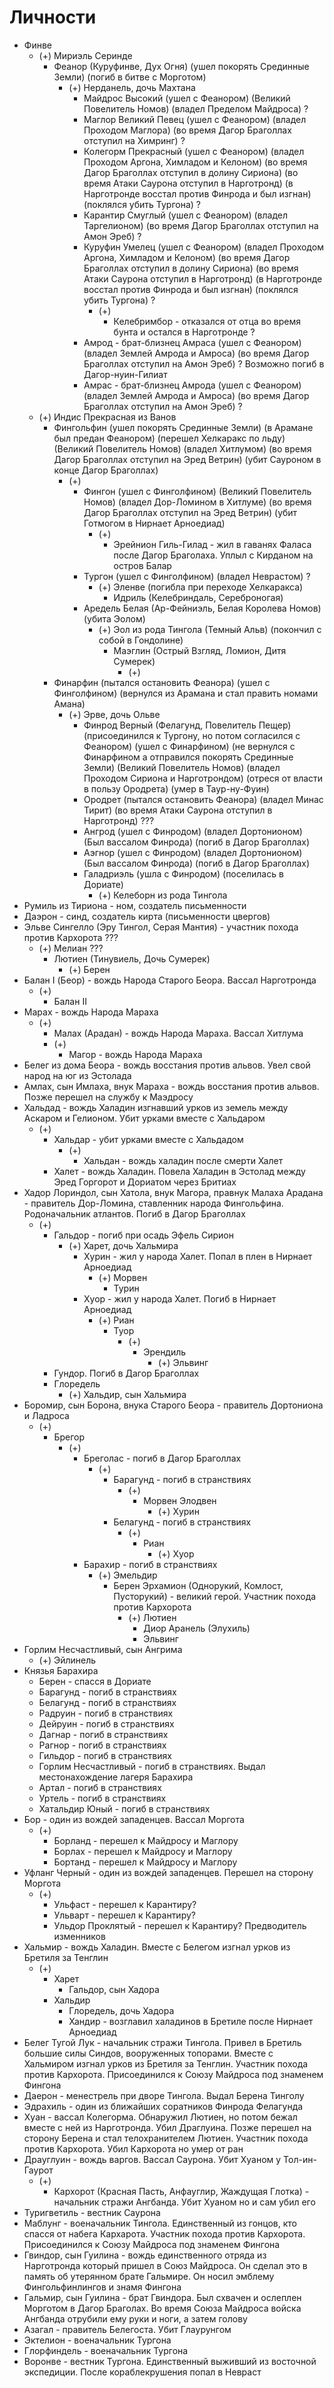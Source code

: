 # Личности

* Финве
    * (+) Мириэль Серинде
        * Феанор (Куруфинве, Дух Огня)
          (ушел покорять Срединные Земли)
          (погиб в битве с Морготом)
            * (+) Нерданель, дочь Махтана
                * Майдрос Высокий
                  (ушел с Феанором)
                  (Великий Повелитель Номов)
                  (владел Пределом Майдроса)
                  ?
                * Маглор Великий Певец
                  (ушел с Феанором)
                  (владел Проходом Маглора)
                  (во время Дагор Браголлах отступил на Химринг)
                  ?
                * Колегорм Прекрасный
                  (ушел с Феанором)
                  (владел Проходом Аргона, Химладом и Келоном)
                  (во время Дагор Браголлах отступил в долину Сириона)
                  (во время Атаки Саурона отступил в Нарготронд)
                  (в Нарготронде восстал против Финрода и был изгнан)
                  (поклялся убить Тургона)
                  ?
                * Карантир Смуглый
                  (ушел с Феанором)
                  (владел Таргелионом)
                  (во время Дагор Браголлах отступил на Амон Эреб)
                  ?
                * Куруфин Умелец
                  (ушел с Феанором)
                  (владел Проходом Аргона, Химладом и Келоном)
                  (во время Дагор Браголлах отступил в долину Сириона)
                  (во время Атаки Саурона отступил в Нарготронд)
                  (в Нарготронде восстал против Финрода и был изгнан)
                  (поклялся убить Тургона)
                  ?
                  * (+)
                    * Келебримбор - отказался от отца во время бунта и остался
                      в Нарготронде
                      ?
                * Амрод - брат-близнец Амраса
                  (ушел с Феанором)
                  (владел Землей Амрода и Амроса)
                  (во время Дагор Браголлах отступил на Амон Эреб)
                  ? Возможно погиб в Дагор-нуин-Гилиат
                * Амрас - брат-близнец Амрода
                  (ушел с Феанором)
                  (владел Землей Амрода и Амроса)
                  (во время Дагор Браголлах отступил на Амон Эреб)
                  ?
    * (+) Индис Прекрасная из Ванов
        * Фингольфин
          (ушел покорять Срединные Земли)
          (в Арамане был предан Феанором)
          (перешел Хелкаракс по льду)
          (Великий Повелитель Номов)
          (владел Хитлумом)
          (во время Дагор Браголлах отступил на Эред Ветрин)
          (убит Сауроном в конце Дагор Браголлах)
            * (+)
                * Фингон
                  (ушел с Финголфином)
                  (Великий Повелитель Номов)
                  (владел Дор-Ломином в Хитлуме)
                  (во время Дагор Браголлах отступил на Эред Ветрин)
                  (убит Готмогом в Нирнает Арноедиад)
                  * (+)
                    * Эрейнион Гиль-Гилад - жил в гаванях Фаласа после Дагор
                      Браголаха. Уплыл с Кирданом на остров Балар
                * Тургон
                  (ушел с Финголфином)
                  (владел Неврастом)
                  ?
                    * (+) Эленве
                      (погибла при переходе Хелкаракса)
                        * Идриль (Келебриндаль, Сереброногая)
                * Аредель Белая (Ар-Фейниэль, Белая Королева Номов)
                  (убита Эолом)
                    * (+) Эол из рода Тингола (Темный Альв)
                      (покончил с собой в Гондолине)  
                        * Маэглин (Острый Взгляд, Ломион, Дитя Сумерек)
                            * (+)
        * Финарфин
          (пытался остановить Феанора)
          (ушел с Финголфином)
          (вернулся из Арамана и стал править номами Амана)
            * (+) Эрве, дочь Ольве
                * Финрод Верный (Фелагунд, Повелитель Пещер)
                  (присоединился к Тургону,
                  но потом согласился с Феанором)
                  (ушел с Финарфином)
                  (не вернулся с Финарфином а отправился покорять Срединные
                  Земли)
                  (Великий Повелитель Номов)
                  (владел Проходом Сириона и Нарготрондом)
                  (отреся от власти в пользу Ородрета)
                  (умер в Таур-ну-Фуин)
                * Ородрет
                  (пытался остановить Феанора)
                  (владел Минас Тирит)
                  (во время Атаки Саурона отступил в Нарготронд)
                  ???
                * Ангрод
                  (ушел с Финродом)
                  (владел Дортонионом)
                  (Был вассалом Финрода)
                  (погиб в Дагор Браголлах)
                * Аэгнор
                  (ушел с Финродом)
                  (владел Дортонионом)
                  (Был вассалом Финрода)
                  (погиб в Дагор Браголлах)
                * Галадриэль
                  (ушла с Финродом)
                  (поселилась в Дориате)
                  * (+) Келеборн из рода Тингола
* Румиль из Тириона - ном, создатель письменности
* Даэрон - синд, создатель кирта (письменности цвергов)
* Эльве Сингелло (Эру Тингол, Серая Мантия) - участник похода против Кархорота
  ???
    * (+) Мелиан
      ???
        * Лютиен (Тинувиель, Дочь Сумерек)
          * (+) Берен
* Балан I (Беор) - вождь Народа Старого Беора. Вассал Нарготронда
    * (+)
        * Балан II
* Марах - вождь Народа Мараха
    * (+)
        * Малах (Арадан) - вождь Народа Мараха. Вассал Хитлума
        * (+)
            * Магор - вождь Народа Мараха
* Белег из дома Беора - вождь восстания против альвов. Увел свой народ на юг из
  Эстолада
* Амлах, сын Имлаха, внук Мараха - вождь восстания против альвов. Позже перешел
  на службу к Маэдросу
* Хальдад - вождь Халадин изгнавший урков из земель между Аскаром и Гелионом.
  Убит урками вместе с Хальдаром
    * (+)
        * Хальдар - убит урками вместе с Хальдадом
            * (+)
                * Хальдан - вождь халадин после смерти Халет
        * Халет - вождь Халадин. Повела Халадин в Эстолад между Эред Горгорот и
          Дориатом через Бритиах
* Хадор Лориндол, сын Хатола, внук Магора, правнук Малаха Арадана - правитель
  Дор-Ломина, ставленник народа Фингольфина. Родоначальник атлантов. Погиб в
  Дагор Браголлах
  * (+)
    * Гальдор - погиб при осадь Эфель Сирион
      * (+) Харет, дочь Хальмира
        * Хурин - жил у народа Халет. Попал в плен в Нирнает Арноедиад
          * (+) Морвен
            * Турин
        * Хуор - жил у народа Халет. Погиб в Нирнает Арноедиад
          * (+) Риан
            * Туор
              * (+)
                * Эрендиль
                  * (+) Эльвинг
    * Гундор. Погиб в Дагор Браголлах
    * Глоредель
      * (+) Хальдир, сын Хальмира
* Боромир, сын Борона, внука Старого Беора - правитель Дортониона и Ладроса
  * (+)
    * Брегор
      * (+)
        * Бреголас - погиб в Дагор Браголлах
          * (+)
            * Барагунд - погиб в странствиях
              * (+)
                * Морвен Элодвен
                  * (+) Хурин
            * Белагунд - погиб в странствиях
              * (+)
                * Риан
                  * (+) Хуор
        * Барахир - погиб в странствиях
          * (+) Эмельдир
            * Берен Эрхамион (Однорукий, Комлост, Пусторукий) - великий герой.
              Участник похода против Кархорота
              * (+) Лютиен
                * Диор Аранель (Элухиль)
                * Эльвинг
* Горлим Несчастливый, сын Ангрима
  * (+) Эйлинель
* Князья Барахира
  * Берен - спасся в Дориате
  * Барагунд - погиб в странствиях
  * Белагунд - погиб в странствиях
  * Радруин - погиб в странствиях
  * Дейруин - погиб в странствиях
  * Дагнар - погиб в странствиях
  * Рагнор - погиб в странствиях
  * Гильдор - погиб в странствиях
  * Горлим Несчастливый - погиб в странствиях. Выдал местонахождение лагеря
    Барахира
  * Артал - погиб в странствиях
  * Уртель - погиб в странствиях
  * Хатальдир Юный - погиб в странствиях
* Бор - один из вождей западенцев. Вассал Моргота
  * (+)
    * Борланд - перешел к Майдросу и Маглору
    * Борлах - перешел к Майдросу и Маглору
    * Бортанд - перешел к Майдросу и Маглору
* Уфланг Черный - один из вождей западенцев. Перешел на сторону Моргота
  * (+)
    * Ульфаст - перешел к Карантиру?
    * Ульварт - перешел к Карантиру?
    * Ульдор Проклятый - перешел к Карантиру? Предводитель изменников
* Хальмир - вождь Халадин. Вместе с Белегом изгнал урков из Бретиля за Тенглин
  * (+)
    * Харет
      * Гальдор, сын Хадора
    * Хальдир
      * Глоредель, дочь Хадора
      * Хандир - возглавил халадинов в Бретиле после Нирнает Арноедиад
* Белег Тугой Лук - начальник стражи Тингола. Привел в Бретиль большие силы
  Синдов, вооруженных топорами. Вместе с Хальмиром изгнал урков из Бретиля за
  Тенглин. Участник похода против Кархорота. Присоединился к Союзу Майдроса
  под знаменем Фингона
* Даерон - менестрель при дворе Тингола. Выдал Берена Тинголу
* Эдрахиль - один из ближайших соратников Финрода Фелагунда
* Хуан - вассал Колегорма. Обнаружил Лютиен, но потом бежал вместе с ней из
  Нарготронда. Убил Драглуина. Позже перешел на сторону Берена и стал
  телохранителем Лютиен. Участник похода против Кархорота. Убил Кархорота но
  умер от ран 
* Драуглуин - вождь варгов. Вассал Саурона. Убит Хуаном у Тол-ин-Гаурот
  * (+)
    * Кархорот (Красная Пасть, Анфауглир, Жаждущая Глотка) - начальник стражи
      Ангбанда. Убит Хуаном но и сам убил его
* Туригветиль - вестник Саурона
* Маблунг - военачальник Тингола. Единственный из гонцов, кто спасся от набега
  Кархарота. Участник похода против Кархорота. Присоединился к Союзу Майдроса
  под знаменем Фингона
* Гвиндор, сын Гуилина - вождь единственного отряда из Нарготронда который
  пришел в Союз Майдроса. Он сделал это в память об утерянном брате Гальмире.
  Он носил эмблему Фингольфинлингов и знамя Фингона
* Гальмир, сын Гуилина - брат Гвиндора. Был схвачен и ослеплен Морготом в Дагор
  Браголах. Во время Союза Майдроса войска Ангбанда отрубили ему руки и ноги, а
  затем голову
* Азагал - правитель Белегоста. Убит Глаурунгом
* Эктелион - военачальник Тургона
* Глорфиндель - военачальник Тургона
* Воронве - вестник Тургона. Единственный выживший из восточной экспедиции.
  После кораблекрушения попал в Невраст
